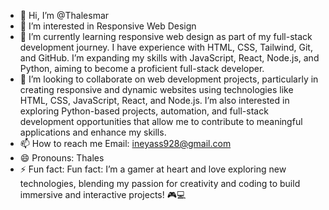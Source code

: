 - 👋 Hi, I’m @Thalesmar
- 👀 I’m interested in Responsive Web Design
- 🌱 I’m currently learning responsive web design as part of my full-stack development journey. I have experience with HTML, CSS, Tailwind, Git, and GitHub. I’m expanding my skills with JavaScript, React, Node.js, and Python, aiming to become a proficient full-stack developer.
- 💞️ I’m looking to collaborate on web development projects, particularly in creating responsive and dynamic websites using technologies like HTML, CSS, JavaScript, React, and Node.js. I’m also interested in exploring Python-based projects, automation, and full-stack development opportunities that allow me to contribute to meaningful applications and enhance my skills.
- 📫 How to reach me Email: ineyass928@gmail.com
- 😄 Pronouns: Thales
- ⚡ Fun fact: Fun fact: I’m a gamer at heart and love exploring new technologies, blending my passion for creativity and coding to build immersive and interactive projects! 🎮💻
<!---
Thalesmar/Thalesmar is a ✨ special ✨ repository because its `README.md` (this file) appears on your GitHub profile.
You can click the Preview link to take a look at your changes.
--->
